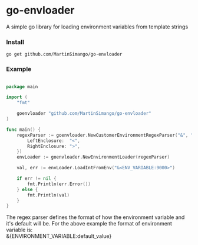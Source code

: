 # go-envloader
A simple go library for loading environment variables from template strings

### Install
```
go get github.com/MartinSimango/go-envloader
```


### Example

``` go

package main

import (
	"fmt"

	goenvloader "github.com/MartinSimango/go-envloader"
)

func main() {
	regexParser := goenvloader.NewCustomerEnvironmentRegexParser("&", ":", &goenvloader.EnclosedType{
		LeftEnclosure:  "<",
		RightEnclosure: ">",
	})
	envLoader := goenvloader.NewEnvironmentLoader(regexParser)

	val, err := envLoader.LoadIntFromEnv("&<ENV_VARIABLE:9000>")

	if err != nil {
		fmt.Println(err.Error())
	} else {
		fmt.Println(val)
	}
}

```
The regex parser defines the format of how the environment variable and it's default will be. For the above example the format of environment variable is: \
&{ENVIRONMENT_VARIABLE:default_value}

